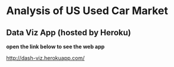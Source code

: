 # Analysis of US Used Car Market

## Data Viz App (hosted by Heroku)
**open the link below to see the web app**

http://dash-viz.herokuapp.com/
